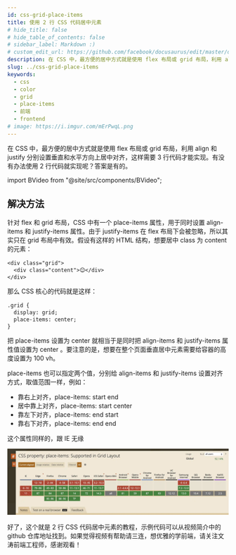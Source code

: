 ```yaml
---
id: css-grid-place-items
title: 使用 2 行 CSS 代码居中元素
# hide_title: false
# hide_table_of_contents: false
# sidebar_label: Markdown :)
# custom_edit_url: https://github.com/facebook/docusaurus/edit/master/docs/api-doc-markdown.md
description: 在 CSS 中，最方便的居中方式就是使用 flex 布局或 grid 布局，利用 align 和 justify 分别设置垂直和水平方向上居中对齐，这样需要 3 行代码才能实现。有没有办法使用 2 行代码就实现呢？答案是有的。
slug: ../css-grid-place-items
keywords:
  - css
  - color
  - grid
  - place-items
  - 前端
  - frontend
# image: https://i.imgur.com/mErPwqL.png
---
```


在 CSS 中，最方便的居中方式就是使用 flex 布局或 grid 布局，利用 align 和 justify 分别设置垂直和水平方向上居中对齐，这样需要 3 行代码才能实现。有没有办法使用 2 行代码就实现呢？答案是有的。

import BVideo from "@site/src/components/BVideo";

<BVideo src="//player.bilibili.com/player.html?aid=331491643&bvid=BV1SA411u7Lv&cid=289521782&page=1" bsrc="https://www.bilibili.com/video/BV1SA411u7Lv/"/>


## 解决方法

针对 flex 和  grid 布局，CSS 中有一个 place-items 属性，用于同时设置 align-items 和 justify-items 属性。由于 justify-items 在 flex 布局下会被忽略，所以其实只在 grid 布局中有效。假设有这样的 HTML 结构，想要居中 class 为 content 的元素：

```
<div class="grid">
  <div class="content">😊</div>
</div>
```

那么 CSS 核心的代码就是这样：

```
.grid {
  display: grid;
  place-items: center;
}
```

把 place-items 设置为 center 就相当于是同时把 align-items 和 justify-items 属性值设置为 center 。要注意的是，想要在整个页面垂直居中元素需要给容器的高度设置为 100 vh。

place-items 也可以指定两个值，分别给 align-items 和 justify-items 设置对齐方式，取值范围一样，例如：

- 靠右上对齐，place-items: start end
- 居中靠上对齐，place-items: start center
- 靠左下对齐，place-items: end start
- 靠右下对齐，place-items: end end

这个属性同样的，跟 IE 无缘

![image.png](./img/caniuse.webp)

好了，这个就是 2 行 CSS 代码居中元素的教程，示例代码可以从视频简介中的 github 仓库地址找到。如果觉得视频有帮助请三连，想优雅的学前端，请关注文涛前端工程师，感谢观看！